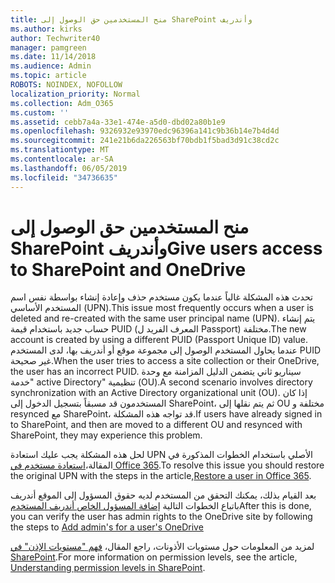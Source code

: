 ```yaml
---
title: منح المستخدمين حق الوصول إلى SharePoint وأندريف
ms.author: kirks
author: Techwriter40
manager: pamgreen
ms.date: 11/14/2018
ms.audience: Admin
ms.topic: article
ROBOTS: NOINDEX, NOFOLLOW
localization_priority: Normal
ms.collection: Adm_O365
ms.custom: ''
ms.assetid: cebb7a4a-33e1-474e-a5d0-dbd02a80b1e9
ms.openlocfilehash: 9326932e93970edc96396a141c9b36b14e7b4d4d
ms.sourcegitcommit: 241e21b6da226563bf70bdb1f5bad3d91c38cd2c
ms.translationtype: MT
ms.contentlocale: ar-SA
ms.lasthandoff: 06/05/2019
ms.locfileid: "34736635"
---
```

# <a name="give-users-access-to-sharepoint-and-onedrive"></a><span data-ttu-id="8801d-102">منح المستخدمين حق الوصول إلى SharePoint وأندريف</span><span class="sxs-lookup"><span data-stu-id="8801d-102">Give users access to SharePoint and OneDrive</span></span>

<span data-ttu-id="8801d-103">تحدث هذه المشكلة غالباً عندما يكون مستخدم حذف وإعادة إنشاء بواسطة نفس اسم المستخدم الأساسي (UPN).</span><span class="sxs-lookup"><span data-stu-id="8801d-103">This issue most frequently occurs when a user is deleted and re-created with the same user principal name (UPN).</span></span> <span data-ttu-id="8801d-104">يتم إنشاء حساب جديد باستخدام قيمة PUID (المعرف الفريد ل Passport) مختلفة.</span><span class="sxs-lookup"><span data-stu-id="8801d-104">The new account is created by using a different PUID (Passport Unique ID) value.</span></span> <span data-ttu-id="8801d-105">عندما يحاول المستخدم الوصول إلى مجموعة موقع أو أندريف بها، لدى المستخدم PUID غير صحيحة.</span><span class="sxs-lookup"><span data-stu-id="8801d-105">When the user tries to access a site collection or their OneDrive, the user has an incorrect PUID.</span></span> <span data-ttu-id="8801d-106">سيناريو ثاني يتضمن الدليل المزامنة مع وحدة "خدمة active Directory" تنظيمية (OU).</span><span class="sxs-lookup"><span data-stu-id="8801d-106">A second scenario involves directory synchronization with an Active Directory organizational unit (OU).</span></span> <span data-ttu-id="8801d-107">إذا كان المستخدمون قد مسبقاً بتسجيل الدخول إلى SharePoint، ثم يتم نقلها إلى OU مختلفة و resynced مع SharePoint، قد تواجه هذه المشكلة.</span><span class="sxs-lookup"><span data-stu-id="8801d-107">If users have already signed in to SharePoint, and then are moved to a different OU and resynced with SharePoint, they may experience this problem.</span></span>

<span data-ttu-id="8801d-108">لحل هذه المشكلة يجب عليك استعادة UPN الأصلي باستخدام الخطوات المذكورة في المقالة،[استعادة مستخدم في Office 365](https://docs.microsoft.com/en-us/office365/admin/add-users/restore-user?view=o365-worldwide).</span><span class="sxs-lookup"><span data-stu-id="8801d-108">To resolve this issue you should restore the original UPN with the steps in the article,[Restore a user in Office 365](https://docs.microsoft.com/en-us/office365/admin/add-users/restore-user?view=o365-worldwide).</span></span>

<span data-ttu-id="8801d-109">بعد القيام بذلك، يمكنك التحقق من المستخدم لديه حقوق المسؤول إلى الموقع أندريف باتباع الخطوات التالية [إضافة المسؤول الخاص أندريف المستخدم](https://docs.microsoft.com/en-us/sharepoint/manage-user-profiles?redirectSourcePath=%252fen-us%252farticle%252fmanage-user-profiles-in-the-sharepoint-admin-center-494bec9c-6654-41f0-920f-f7f937ea9723#add-and-remove-admins-for-a-users-onedrive)</span><span class="sxs-lookup"><span data-stu-id="8801d-109">After this is done, you can verify the user has admin rights to the OneDrive site by following the steps to [Add admin's for a user's OneDrive](https://docs.microsoft.com/en-us/sharepoint/manage-user-profiles?redirectSourcePath=%252fen-us%252farticle%252fmanage-user-profiles-in-the-sharepoint-admin-center-494bec9c-6654-41f0-920f-f7f937ea9723#add-and-remove-admins-for-a-users-onedrive)</span></span>

<span data-ttu-id="8801d-110">لمزيد من المعلومات حول مستويات الأذونات، راجع المقال، [فهم "مستويات الإذن" في SharePoint](https://docs.microsoft.com/en-us/sharepoint/understanding-permission-levels).</span><span class="sxs-lookup"><span data-stu-id="8801d-110">For more information on permission levels, see the article, [Understanding permission levels in SharePoint](https://docs.microsoft.com/en-us/sharepoint/understanding-permission-levels).</span></span>
